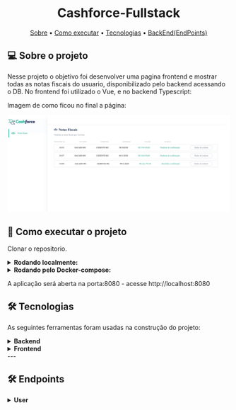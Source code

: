 <h1 align="center">
   Cashforce-Fullstack
</h1>

<p align="center">
 <a href="#-sobre-o-projeto">Sobre</a> •
 <a href="#-como-executar-o-projeto">Como executar</a> • 
 <a href="#-tecnologias">Tecnologias</a> • 
 <a href="#-endpoints">BackEnd(EndPoints)</a> 
</p>


## 💻 Sobre o projeto

Nesse projeto o objetivo foi desenvolver uma pagina frontend e mostrar todas as notas fiscais do usuario, disponibilizado pelo backend acessando o DB.
No frontend foi utilizado o Vue, e no backend Typescript:


Imagem de como ficou no final a página:

<img src="assets/cashforce-image-end.jpg" alt="Aplicação web" style="max-width: 100%;">


## 🚀 Como executar o projeto

Clonar o repositorio.

<details>
<summary><strong>Rodando localmente:</strong></summary><br />

<strong>BackEnd(Porta 3001)</strong>
   
  - Entrar na pasta server

  - Criar um arquivo .env na raiz do projeto(passar as variaveis de ambiente especificadas em .env.example)

    Executar os comandos:

    - npm install

    - npm run start
    
    Caso Banco não esteja criado e alimentado pode utilizar o comando:
    - npm run prestart(Fara a criação do banco de dados,migrations e alimentação do banco)
    
<strong>FrontEnd(Porta 8080)</strong>

   - Entrar na pasta client

   Executar os comandos:

    - npm install

    - npm run start

</details>

<details>
<summary><strong>Rodando pelo Docker-compose:</strong></summary><br />
   Na pasta raiz executar o comando:
   
    - docker-compose up

   Nesse momento tanto o front quanto o back devem estar rodando normalmente
   Caso não ocorra de os seguintes comandos:

    - docker exec -it app_server bash

    - npm install

    - npm run start

    Abra outro terminal e de os comandos:
   
    - docker exec -it app_client bash

    - npm install

    - npm run start

</details>

A aplicação será aberta na porta:8080 - acesse http://localhost:8080


## 🛠 Tecnologias

As seguintes ferramentas foram usadas na construção do projeto:

<details>
<summary><strong>Backend</strong></summary><br />

-   **[TypeScript]**
-   **[Node.js]**
-   **[Sequelize]**
-   **[EsLint]**
-   **[Express]**
-   **[MySQL]**
-   **[CORS]**
-   **[JEST]**
-   **[CHAI]**
-   **[SINON]**
-   **[HELMET]**
</details>

<details>
<summary><strong>Frontend</strong></summary><br />

-   **[Vue]**
-   **[Vue Router]**
-   **[EsLint]**
-   **[Axios]**
-   **[Bootstrap]**
</details>
---

## 🛠 Endpoints

<details>
<summary><strong>User</strong></summary><br />
   
- O endpoint acessível através do caminho GRT(`/user/nfs`).


- A rota retorna os dados necessarios para preenchimento da Nota Fiscal:
```json

  orderNfId: string,
  nNf: string,
  orderNumber: string,
  emissionDate: string,
  value: string,
  orderStatusBuyer: string,
  buyer: {
    name: string,
    tradingName: string
  },
  provider: {
    name: string,
    tradingName: string,
    responsibleEmail: string,
    phoneNumber: string
  }

```
</details>


